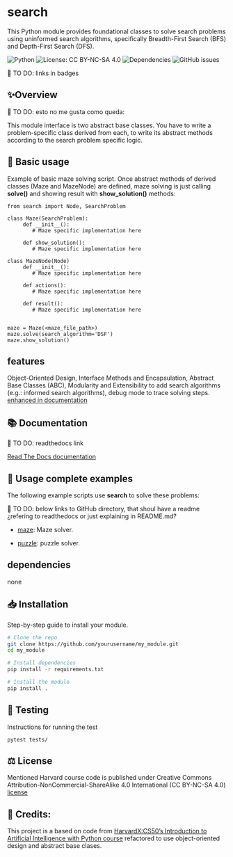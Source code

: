 # search

This Python module provides foundational classes to solve search problems using uninformed search algorithms, specifically Breadth-First Search (BFS) and Depth-First Search (DFS).

![Python](https://img.shields.io/badge/python-3.8%2B-blue)
![License: CC BY-NC-SA 4.0](https://img.shields.io/badge/License-CC%20BY--NC--SA%204.0-yellow.svg)
![Dependencies](https://img.shields.io/librariesio/github/username/repo-name)
![GitHub issues](https://img.shields.io/github/issues/username/repo-name)

📌 TO DO: links in badges

## ✨Overview
📌 TO DO: esto no me gusta como queda:

This module interface is two abstract base classes. You have to write a problem-specific class derived from each, to write its abstract methods according to the search problem specific logic.



## 🚀 Basic usage
Example of basic maze solving script.
Once abstract methods of derived classes (Maze and MazeNode) are defined, maze solving is just calling **solve()** and showing result with **show_solution()** methods:

    from search import Node, SearchProblem

    class Maze(SearchProblem):
         def __init__():
            # Maze specific implementation here

         def show_solution():
            # Maze specific implementation here

    class MazeNode(Node)
         def __init__():
            # Maze specific implementation here

         def actions():
            # Maze specific implementation here

         def result():
            # Maze specific implementation here


    maze = Maze(<maze_file_path>)
    maze.solve(search_algorithm='DSF')
    maze.show_solution()


## features
Object-Oriented Design, Interface Methods and Encapsulation, Abstract Base Classes (ABC), Modularity and Extensibility to add search algorithms (e.g.: informed search algorithms), debug mode to trace solving steps.
[enhanced in documentation](docs/features.md)


## 📚 Documentation
📌 TO DO: readthedocs link

[Read The Docs documentation](docs/search_docs.md)



## 💼 Usage complete examples

The following example scripts use **search** to solve these problems:

📌 TO DO: below links to GitHub directory, that shoul have a readme ¿refering to readthedocs or just explaining in README.md?

- [maze](https://github.com/javrui/search-maze-puzzle/blob/main/maze.md): Maze solver.


- [puzzle](https://github.com/javrui/search-maze-puzzle/blob/main/puzzle.md): puzzle solver.

## dependencies
none


## 📥 Installation
Step-by-step guide to install your module.

```bash
# Clone the repo
git clone https://github.com/yourusername/my_module.git
cd my_module

# Install dependencies
pip install -r requirements.txt

# Install the module
pip install .
```


## 🧪 Testing

Instructions for running the test

    pytest tests/


## ⚖️ License

Mentioned Harvard course code is published under Creative Commons Attribution-NonCommercial-ShareAlike 4.0 International (CC BY-NC-SA 4.0) [license](LICENSE.md)



##  🙏 Credits:

This project is a based on code from [HarvardX:CS50’s Introduction to Artificial Intelligence with Python course](https://pll.harvard.edu/course/cs50s-introduction-artificial-intelligence-python) refactored to use object-oriented design and abstract base clases.

